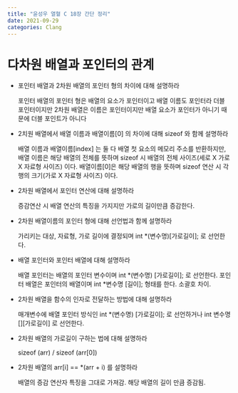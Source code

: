 ```yaml
---
title: "윤성우 열혈 C 18장 간단 정리"
date: 2021-09-29
categories: Clang
---
```


# 다차원 배열과 포인터의 관계

- 포인터 배열과 2차원 배열의 포인터 형의 차이에 대해 설명하라

  포인터 배열의 포인터 형은 배열의 요소가 포인터이고 배열 이름도 포인터라 더블 포인터이지만 2차원 배열은 이름은 포인터이지만 배열 요소가 포인터가 아니기 때문에 더블 포인트가 아니다

- 2치원 배열에서 배열 이름과 배열이름[0] 의 차이에 대해 sizeof 와 함께 설명하라

  배열 이름과 배열이름[index] 는 둘 다 배열 첫 요소의 메모리 주소를 반환하지만, 배열 이름은 해당 배열의 전체를 뜻하며 sizeof 시 배열의 전체 사이즈(세로 X 가로 X 자료형 사이즈) 이다. 배열이름[0]은 해당 배열의 행을 뜻하며 sizeof 연산 시 각 행의 크기(가로 X 자료형 사이즈) 이다.

- 2차원 배열에서 포인터 연산에 대해 설명하라

  증감연산 시 배열 연산의 특징을 가지지만 가로의 길이만큼 증감한다.

- 2차원 배열이름의 포인터 형에 대해 선언법과 함께 설명하라

  가리키는 대상, 자료형, 가로 길이에 결정되며 int \*(변수명)[가로길이]; 로 선언한다.

- 배열 포인터와 포인터 배열에 대해 설명하라

  배열 포인터는 배열의 포인터 변수이며 int *(변수명) [가로길이]; 로 선언한다. 포인터 배열은 포인터의 배열이며 int *변수명 [길이]; 형태를 한다. 소괄호 차이.

- 2차원 배열을 함수의 인자로 전달하는 방법에 대해 설명하라

  매개변수에 배열 포인터 방식인 int \*(변수명) [가로길이]; 로 선언하거나 int 변수명[][가로길이] 로 선언한다.

- 2차원 배열의 가로길이 구하는 법에 대해 설명하라

  sizeof (arr) / sizeof (arr[0])

- 2차원 배열의 arr[i] == \*(arr + i) 를 설명하라

  배열의 증감 연산자 특징을 그대로 가져감. 해당 배열의 길이 만큼 증감됨.
